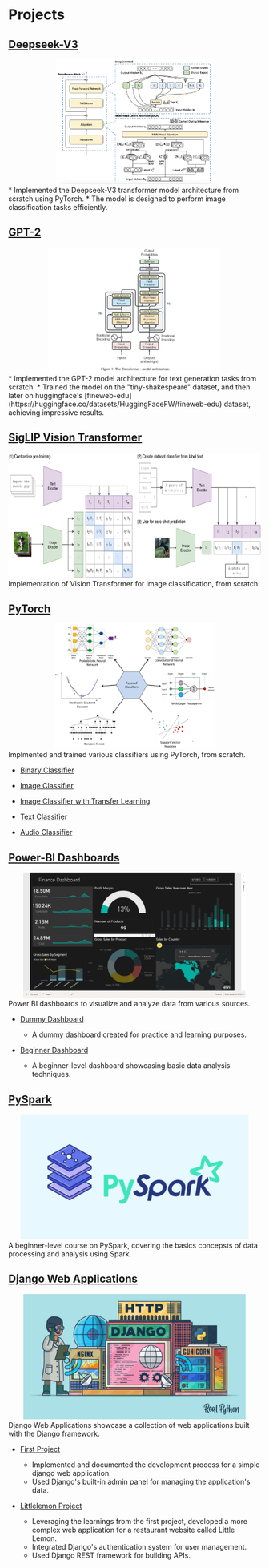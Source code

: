 # Projects

## [Deepseek-V3](https://github.com/Yash9988/self-learn/tree/main/projects/deepseek-v3/transformer.ipynb)

<center><img src="../assets/images/projects/v3-arch.png" alt="v3-banner" height="250"/></center>
* Implemented the Deepseek-V3 transformer model architecture from scratch using PyTorch.
* The model is designed to perform image classification tasks efficiently.


## [GPT-2](https://github.com/Yash9988/self-learn/tree/main/projects/gpt2/transformer.ipynb)

<center><img src="../assets/images/projects/gpt2.jpg" alt="gpt2-banner" height="250"/></center>
* Implemented the GPT-2 model architecture for text generation tasks from scratch.
* Trained the model on the "tiny-shakespeare" dataset, and then later on huggingface's [fineweb-edu](https://huggingface.co/datasets/HuggingFaceFW/fineweb-edu) dataset, achieving impressive results.


## [SigLIP Vision Transformer](https://github.com/Yash9988/self-learn/tree/main/projects/vision-transformer/transformer.ipynb)

<center><img src="../assets/images/projects/siglip.webp" alt="siglip-banner" height="250"/></center>
Implementation of Vision Transformer for image classification, from scratch.


## [PyTorch](https://github.com/Yash9988/self-learn/tree/main/projects/pytorch-practice/)

<center><img src="../assets/images/projects/classifiers.png" alt="classifier-banner" height="250"/></center>
Implmented and trained various classifiers using PyTorch, from scratch.

* [Binary Classifier](https://github.com/Yash9988/self-learn/tree/main/projects/pytorch-practice/binary_classifier.ipynb)

* [Image Classifier](https://github.com/Yash9988/self-learn/tree/main/projects/pytorch-practice/image_classifier.ipynb)

* [Image Classifier with Transfer Learning](https://github.com/Yash9988/self-learn/tree/main/projects/pytorch-practice/image_classifier_pretrained.ipynb)

* [Text Classifier](https://github.com/Yash9988/self-learn/tree/main/projects/pytorch-practice/text_classifier.ipynb)

* [Audio Classifier](https://github.com/Yash9988/self-learn/tree/main/projects/pytorch-practice/audio_classifier.ipynb)


## [Power-BI Dashboards](https://github.com/Yash9988/self-learn/tree/main/projects/power-bi/)

<center><img src="../assets/images/projects/power-bi.png" alt="power-bi-banner" height="250"/></center>
Power BI dashboards to visualize and analyze data from various sources.

* [Dummy Dashboard](https://github.com/Yash9988/self-learn/tree/main/projects/power-bi/power-bi/dummy-analysis/my-dummy-analysis.pbix)
    * A dummy dashboard created for practice and learning purposes.

* [Beginner Dashboard](https://github.com/Yash9988/self-learn/tree/main/projects/power-bi/power-bi/beginner-course/classic_model.pbix)
    * A beginner-level dashboard showcasing basic data analysis techniques.


## [PySpark](https://github.com/Yash9988/self-learn/tree/main/projects/pyspark/spark-tutorial.ipynb)

<center><img src="../assets/images/projects/pyspark.png" alt="pyspark-banner" height="250"/></center>
A beginner-level course on PySpark, covering the basics concepsts of data processing and analysis using Spark.


## [Django Web Applications](https://github.com/Yash9988/self-learn/tree/main/projects/django/)

<center><img src="../assets/images/projects/django.jpg" alt="django-banner" height="250"/></center>
Django Web Applications showcase a collection of web applications built with the Django framework.

* [First Project](https://github.com/Yash9988/self-learn/tree/main/projects/django/firstproject/)
    * Implemented and documented the development process for a simple django web application.
    * Used Django's built-in admin panel for managing the application's data.

* [Littlelemon Project](https://github.com/Yash9988/self-learn/tree/main/projects/django/littlelemon/)
    * Leveraging the learnings from the first project, developed a more complex web application for a restaurant website called Little Lemon.
    * Integrated Django's authentication system for user management.
    * Used Django REST framework for building APIs.